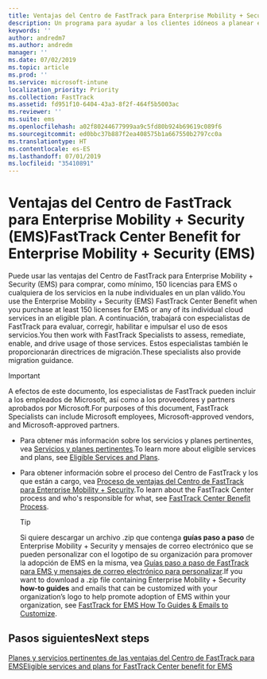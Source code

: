 ```yaml
---
title: Ventajas del Centro de FastTrack para Enterprise Mobility + Security (EMS)
description: Un programa para ayudar a los clientes idóneos a planear e implementar Intune y Azure Active Directory Premium.
keywords: ''
author: andredm7
ms.author: andredm
manager: ''
ms.date: 07/02/2019
ms.topic: article
ms.prod: ''
ms.service: microsoft-intune
localization_priority: Priority
ms.collection: FastTrack
ms.assetid: fd951f10-6404-43a3-8f2f-464f5b5003ac
ms.reviewer: ''
ms.suite: ems
ms.openlocfilehash: a02f80244677999aa9c5fd80b924b69619c089f6
ms.sourcegitcommit: ed0bbc37b887f2ea408575b1a667550b2797cc0a
ms.translationtype: HT
ms.contentlocale: es-ES
ms.lasthandoff: 07/01/2019
ms.locfileid: "35410891"
---
```

# <a name="fasttrack-center-benefit-for-enterprise-mobility--security-ems"></a><span data-ttu-id="c2434-103">Ventajas del Centro de FastTrack para Enterprise Mobility + Security (EMS)</span><span class="sxs-lookup"><span data-stu-id="c2434-103">FastTrack Center Benefit for Enterprise Mobility + Security (EMS)</span></span>

<span data-ttu-id="c2434-104">Puede usar las ventajas del Centro de FastTrack para Enterprise Mobility + Security (EMS) para comprar, como mínimo, 150 licencias para EMS o cualquiera de los servicios en la nube individuales en un plan válido.</span><span class="sxs-lookup"><span data-stu-id="c2434-104">You use the Enterprise Mobility + Security (EMS) FastTrack Center Benefit when you purchase at least 150 licenses for EMS or any of its individual cloud services in an eligible plan.</span></span> <span data-ttu-id="c2434-105">A continuación, trabajará con especialistas de FastTrack para evaluar, corregir, habilitar e impulsar el uso de esos servicios.</span><span class="sxs-lookup"><span data-stu-id="c2434-105">You then work with FastTrack Specialists to assess, remediate, enable, and drive usage of those services.</span></span> <span data-ttu-id="c2434-106">Estos especialistas también le proporcionarán directrices de migración.</span><span class="sxs-lookup"><span data-stu-id="c2434-106">These specialists also provide migration guidance.</span></span> 

> [!IMPORTANT]
> <span data-ttu-id="c2434-107">A efectos de este documento, los especialistas de FastTrack pueden incluir a los empleados de Microsoft, así como a los proveedores y partners aprobados por Microsoft.</span><span class="sxs-lookup"><span data-stu-id="c2434-107">For purposes of this document, FastTrack Specialists can include Microsoft employees, Microsoft-approved vendors, and Microsoft-approved partners.</span></span>

- <span data-ttu-id="c2434-108">Para obtener más información sobre los servicios y planes pertinentes, vea [Servicios y planes pertinentes](M365-eligible-services-and-plans.md).</span><span class="sxs-lookup"><span data-stu-id="c2434-108">To learn more about eligible services and plans, see [Eligible Services and Plans](M365-eligible-services-and-plans.md).</span></span>

- <span data-ttu-id="c2434-109">Para obtener información sobre el proceso del Centro de FastTrack y los que están a cargo, vea [Proceso de ventajas del Centro de FastTrack para Enterprise Mobility + Security](EMS-fasttrack-process.md).</span><span class="sxs-lookup"><span data-stu-id="c2434-109">To learn about the FastTrack Center process and who's responsible for what, see [FastTrack Center Benefit Process](EMS-fasttrack-process.md).</span></span>

    > [!TIP]
    > <span data-ttu-id="c2434-110">Si quiere descargar un archivo .zip que contenga **guías paso a paso** de Enterprise Mobility + Security y mensajes de correo electrónico que se pueden personalizar con el logotipo de su organización para promover la adopción de EMS en la misma, vea [Guías paso a paso de FastTrack para EMS y mensajes de correo electrónico para personalizar](https://gallery.technet.microsoft.com/FastTrack-for-EMS-How-To-f170da4c).</span><span class="sxs-lookup"><span data-stu-id="c2434-110">If you want to download a .zip file containing Enterprise Mobility + Security **how-to guides** and emails that can be customized with your organization’s logo to help promote adoption of EMS within your organization, see [FastTrack for EMS How To Guides & Emails to Customize](https://gallery.technet.microsoft.com/FastTrack-for-EMS-How-To-f170da4c).</span></span>

## <a name="next-steps"></a><span data-ttu-id="c2434-111">Pasos siguientes</span><span class="sxs-lookup"><span data-stu-id="c2434-111">Next steps</span></span>

[<span data-ttu-id="c2434-112">Planes y servicios pertinentes de las ventajas del Centro de FastTrack para EMS</span><span class="sxs-lookup"><span data-stu-id="c2434-112">Eligible services and plans for FastTrack Center benefit for EMS</span></span>](M365-eligible-services-and-plans.md)


